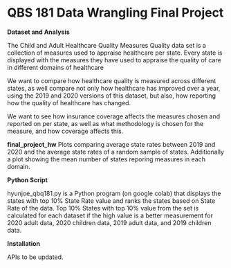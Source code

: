 # QBS 181 Data Wrangling Final Project

**Dataset and Analysis**


The Child and Adult Healthcare Quality Measures Quality data set is a collection of measures used to appraise healthcare per state. Every state is displayed with the measures they have used to appraise the quality of care in different domains of healthcare

We want to compare how healthcare quality is measured across different states, as well compare not only how healthcare has improved over a year, using the 2019 and 2020 versions of this dataset, but also, how reporting how the quality of healthcare has changed.

We want to see how insurance coverage affects the measures chosen and reported on per state, as well as what methodology is chosen for the measure, and how coverage affects this.
<br />

**final_project_hw**
Plots comparing average state rates between 2019 and 2020 and the average state rates of a random sample of states. Additionally a plot showing the mean number of states reporing measures in each domain.
<br />

**Python Script**

hyunjoe_qbq181.py is a Python program (on google colab) that displays the states with top 10% State Rate value and ranks the states based on State Rate of the data.
Top 10% States with top 10% value from the set is calculated for each dataset if the high value is a better measurement for 2020 adult data, 2020 children data, 2019 adult data, and 2019 children data.
<br />


**Installation**

APIs to be updated.
<br />
